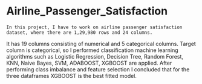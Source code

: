 # Airline_Passenger_Satisfaction
    
    In this project, I have to work on airline passenger satisfaction dataset, where there are 1,29,980 rows and 24 columns.
  It has 19 columns consisting of numerical and 5 categorical columns. Target column is categorical, so I performed 
  classification machine learning algorithms such as Logistic Regression, Decision Tree, Random Forest, KNN, Naive Bayes,
  SVM, ADABOOST, XGBOOST are applied. After performing class imbalance and feature selection I concluded that for the 
  three dataframes XGBOOST is the best fitted model.
